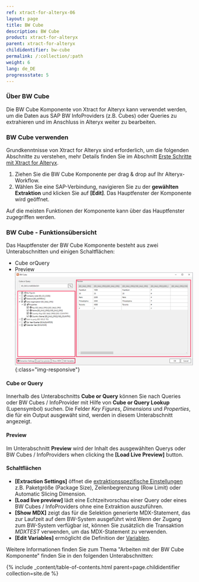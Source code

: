 ```yaml
---
ref: xtract-for-alteryx-06
layout: page
title: BW Cube
description: BW Cube
product: xtract-for-alteryx
parent: xtract-for-alteryx
childidentifier: bw-cube
permalink: /:collection/:path
weight: 6
lang: de_DE
progressstate: 5
---
```

### Über BW Cube
Die BW Cube Komponente von Xtract for Alteryx kann verwendet werden, um die Daten aus  SAP BW InfoProviders (z.B. Cubes) oder Queries zu extrahieren und im Anschluss in Alteryx weiter zu bearbeiten.

### BW Cube verwenden
Grundkenntnisse von Xtract for Alteryx sind erforderlich, um die folgenden Abschnitte zu verstehen, mehr Details finden Sie im Abschnitt [ Erste Schritte mit Xtract for Alteryx](./erste-schritte).

1. Ziehen Sie die BW Cube Komponente per drag & drop auf Ihr Alteryx-Workflow.
2. Wählen Sie eine SAP-Verbindung, navigieren Sie zu der **gewählten Extraktion** und klicken Sie auf **[Edit]**. 
Das Hauptfenster der Komponente wird geöffnet.

Auf die meisten Funktionen der Komponente kann über das Hauptfenster zugegriffen werden.

### BW Cube - Funktionsübersicht

Das Hauptfenster der BW Cube Komponente besteht aus zwei Unterabschnitten und einigen  Schaltflächen:

- Cube orQuery
- Preview
![Cube Extractor](/img/content/xfa/xfa-cube-query-overview.png){:class="img-responsive"}

#### Cube or Query
Innerhalb des Unterabschnitts **Cube or Query** können Sie nach Queries oder BW Cubes / InfoProvider mit Hilfe von **Cube or Query Lookup** (Lupensymbol) suchen.
Die Felder *Key Figures*, *Dimensions* und *Properties*, die für ein Output ausgewäht sind, werden in diesem Unterabschnitt angezeigt. 


#### Preview
Im Unterabschnitt **Preview**  wird der Inhalt des ausgewählten Querys oder BW Cubes / InfoProviders when clicking the **[Load Live Preview]** button.

#### Schaltflächen
- **[Extraction Settings]** öffnet die [extraktionsspezifische Einstellungen](./bw-cube/bw-cube-settings) z.B. Paketgröße (Package Size), Zeilenbegrenzung (Row Limit) oder Automatic Slicing Dimension. <br>
- **[Load live preview]** lädt eine Echtzeitvorschau einer Query oder eines BW Cubes / InfoProviders ohne eine Extraktion auszuführen.
- **[Show MDX]** zeigt das für die Selektion generierte MDX-Statement, das zur Laufzeit auf dem BW-System ausgeführt wird.Wenn der Zugang zum BW-System verfügbar ist, können Sie zusätzlich die Transaktion *MDXTEST* verwenden, um das MDX-Statement zu verwenden.
- **[Edit Variables]** ermöglicht die Definition der [Variablen](./bw-cube/bw-cube-variables). 

Weitere Informationen finden Sie zum Thema "Arbeiten mit der BW Cube Komponente" finden Sie in den folgenden Unterabschnitten:




{% include _content/table-of-contents.html parent=page.childidentifier collection=site.de %}